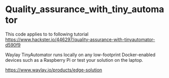 # Quality_assurance_with_tiny_automator


This code applies to to following tutorial https://www.hackster.io/446297/quality-assurance-with-tinyautomator-d590f9

Waylay TinyAutomator runs locally on any low-footprint Docker-enabled devices such as a Raspberry Pi or test your solution on the laptop.

https://www.waylay.io/products/edge-solution
